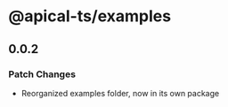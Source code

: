 # @apical-ts/examples

## 0.0.2

### Patch Changes

- Reorganized examples folder, now in its own package
